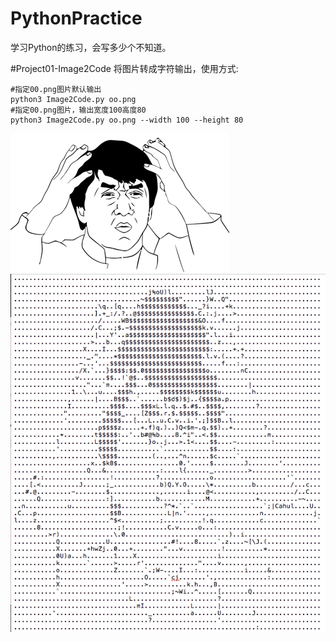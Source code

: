 # PythonPractice
学习Python的练习，会写多少个不知道。

#Project01-Image2Code
将图片转成字符输出，使用方式:
```
#指定00.png图片默认输出
python3 Image2Code.py oo.png
#指定00.png图片，输出宽度100高度80
python3 Image2Code.py oo.png --width 100 --height 80   
```
![image](https://github.com/flywo/PythonPractice/blob/master/Project01-Image2Code/oo.png)
![image](https://github.com/flywo/PythonPractice/blob/master/Project01-Image2Code/result.png)
